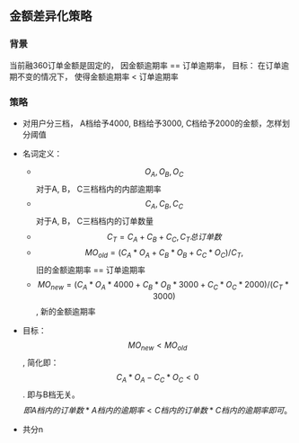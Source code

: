 ## 金额差异化策略
### 背景
当前融360订单金额是固定的， 因金额逾期率 == 订单逾期率， 目标： 在订单逾期不变的情况下， 使得金额逾期率 < 订单逾期率

### 策略
- 对用户分三档， A档给予4000, B档给予3000, C档给予2000的金额，怎样划分阈值
- 名词定义： 
    - $$O_A, O_B, O_C $$对于A, B， C三档档内的内部逾期率 <br/>
    - $$C_A, C_B, C_C $$对于A, B， C三档档内的订单数量 <br/>
    - $$C_T = C_A + C_B + C_C , C_T总订单数$$
    - $$MO_{old} = (C_A * O_A + C_B * O_B + C_C * O_C) / C_T ,$$  旧的金额逾期率 == 订单逾期率 
    - $$MO_{new} = (C_A * O_A * 4000 + C_B * O_B * 3000 + C_C * O_C * 2000) / (C_T * 3000) $$ , 新的金额逾期率
- 目标： $$ MO_{new} <  MO_{old}$$, 简化即：<br/>
     $$C_A * O_A - C_C * O_C < 0 $$. 即与B档无关。 $$即A档内的订单数 * A档内的逾期率 < C档内的订单数 * C档内的逾期率即可。$$
     
     
     
 - 共分n
